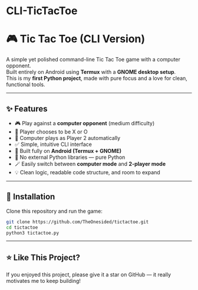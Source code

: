 # CLI-TicTacToe
# 🎮 Tic Tac Toe (CLI Version)

A simple yet polished command-line Tic Tac Toe game with a computer opponent.  
Built entirely on Android using **Termux** with a **GNOME desktop setup**.  
This is my **first Python project**, made with pure focus and a love for clean, functional tools.

---

## ✨ Features

- 🎮 Play against a **computer opponent** (medium difficulty)
- 👤 Player chooses to be X or O
- 🧠 Computer plays as Player 2 automatically
- ✅ Simple, intuitive CLI interface
- 📱 Built fully on **Android (Termux + GNOME)**
- 🐍 No external Python libraries — pure Python
- 🪄 Easily switch between **computer mode** and **2-player mode**
- 💡 Clean logic, readable code structure, and room to expand

---

## 🚀 Installation

Clone this repository and run the game:

```bash
git clone https://github.com/TheOnesided/tictactoe.git
cd tictactoe
python3 tictactoe.py
```

---

## ⭐ Like This Project?

If you enjoyed this project, please give it a star on GitHub — it really motivates me to keep building!
